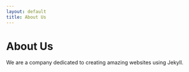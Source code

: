 ```yaml
---
layout: default
title: About Us
---
```


# About Us

We are a company dedicated to creating amazing websites using Jekyll.
